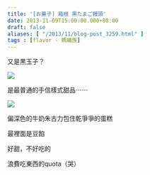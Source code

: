 ```yaml
---
title: '[お菓子] 箱根 黒たまご饅頭'
date: 2013-11-09T15:00:00.000+08:00
draft: false
aliases: [ "/2013/11/blog-post_3259.html" ]
tags : [flavor - 螞蟻族]
---
```


又是黒玉子？  

[![](https://4.bp.blogspot.com/-qTzUOXfKzU0/XCc-_IezCxI/AAAAAAAACeE/cx6cGLn16usmZ_-oDcTNPVcSOxLRhYRugCLcBGAs/s640/23.jpg)](https://4.bp.blogspot.com/-qTzUOXfKzU0/XCc-_IezCxI/AAAAAAAACeE/cx6cGLn16usmZ_-oDcTNPVcSOxLRhYRugCLcBGAs/s1600/23.jpg)

是最普通的手信樣式甜品⋯⋯  

[![](https://4.bp.blogspot.com/-euA-tBJJDqc/XCc_81ao5YI/AAAAAAAACeQ/XGpVc_KbE1QXfPpqks1Ls0m5FNUSl3x6ACLcBGAs/s640/24.jpg)](https://4.bp.blogspot.com/-euA-tBJJDqc/XCc_81ao5YI/AAAAAAAACeQ/XGpVc_KbE1QXfPpqks1Ls0m5FNUSl3x6ACLcBGAs/s1600/24.jpg)

偏深色的牛奶朱古力包住乾爭爭的蛋糕

最裡面是豆餡

  

好甜，不好吃的

浪費吃東西的quota（哭）